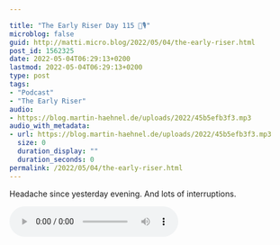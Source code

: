 ```yaml
---

title: "The Early Riser Day 115 🌅🎙"
microblog: false
guid: http://matti.micro.blog/2022/05/04/the-early-riser.html
post_id: 1562325
date: 2022-05-04T06:29:13+0200
lastmod: 2022-05-04T06:29:13+0200
type: post
tags:
- "Podcast"
- "The Early Riser"
audio:
- https://blog.martin-haehnel.de/uploads/2022/45b5efb3f3.mp3
audio_with_metadata:
- url: https://blog.martin-haehnel.de/uploads/2022/45b5efb3f3.mp3
  size: 0
  duration_display: ""
  duration_seconds: 0
permalink: /2022/05/04/the-early-riser.html
---
```

Headache since yesterday evening. And lots of interruptions.

<audio controls="controls" src="https://blog.martin-haehnel.de/uploads/2022/45b5efb3f3.mp3" preload="metadata" />
